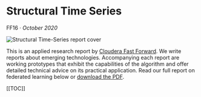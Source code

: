# Structural Time Series

FF16 &middot; _October 2020_

![Structural Time-Series report cover](/figures/ff09-cover.png)

This is an applied research report by <a href="https://www.cloudera.com/products/fast-forward-labs-research.html">Cloudera Fast Forward</a>. We write reports about emerging technologies. Accompanying each report are working prototypes that exhibit the capabilities of the algorithm and offer detailed technical advice on its practical application. Read our full report on federated learning below or <a href="/FF09-Federated_Learning-Cloudera_Fast_Forward.pdf" target="_blank" id="report-pdf-download">download the PDF</a>.

[[TOC]]


